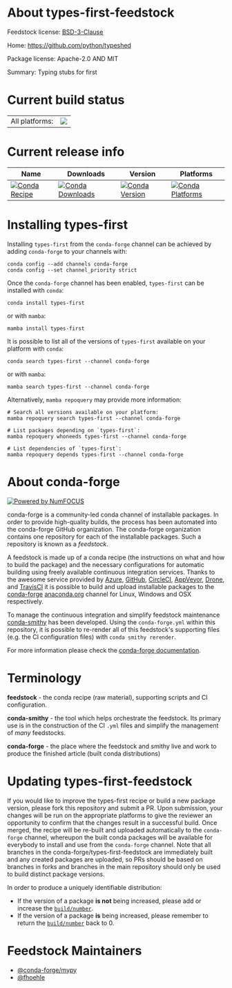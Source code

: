 About types-first-feedstock
===========================

Feedstock license: [BSD-3-Clause](https://github.com/conda-forge/types-first-feedstock/blob/main/LICENSE.txt)

Home: https://github.com/python/typeshed

Package license: Apache-2.0 AND MIT

Summary: Typing stubs for first

Current build status
====================


<table><tr><td>All platforms:</td>
    <td>
      <a href="https://dev.azure.com/conda-forge/feedstock-builds/_build/latest?definitionId=13119&branchName=main">
        <img src="https://dev.azure.com/conda-forge/feedstock-builds/_apis/build/status/types-first-feedstock?branchName=main">
      </a>
    </td>
  </tr>
</table>

Current release info
====================

| Name | Downloads | Version | Platforms |
| --- | --- | --- | --- |
| [![Conda Recipe](https://img.shields.io/badge/recipe-types--first-green.svg)](https://anaconda.org/conda-forge/types-first) | [![Conda Downloads](https://img.shields.io/conda/dn/conda-forge/types-first.svg)](https://anaconda.org/conda-forge/types-first) | [![Conda Version](https://img.shields.io/conda/vn/conda-forge/types-first.svg)](https://anaconda.org/conda-forge/types-first) | [![Conda Platforms](https://img.shields.io/conda/pn/conda-forge/types-first.svg)](https://anaconda.org/conda-forge/types-first) |

Installing types-first
======================

Installing `types-first` from the `conda-forge` channel can be achieved by adding `conda-forge` to your channels with:

```
conda config --add channels conda-forge
conda config --set channel_priority strict
```

Once the `conda-forge` channel has been enabled, `types-first` can be installed with `conda`:

```
conda install types-first
```

or with `mamba`:

```
mamba install types-first
```

It is possible to list all of the versions of `types-first` available on your platform with `conda`:

```
conda search types-first --channel conda-forge
```

or with `mamba`:

```
mamba search types-first --channel conda-forge
```

Alternatively, `mamba repoquery` may provide more information:

```
# Search all versions available on your platform:
mamba repoquery search types-first --channel conda-forge

# List packages depending on `types-first`:
mamba repoquery whoneeds types-first --channel conda-forge

# List dependencies of `types-first`:
mamba repoquery depends types-first --channel conda-forge
```


About conda-forge
=================

[![Powered by
NumFOCUS](https://img.shields.io/badge/powered%20by-NumFOCUS-orange.svg?style=flat&colorA=E1523D&colorB=007D8A)](https://numfocus.org)

conda-forge is a community-led conda channel of installable packages.
In order to provide high-quality builds, the process has been automated into the
conda-forge GitHub organization. The conda-forge organization contains one repository
for each of the installable packages. Such a repository is known as a *feedstock*.

A feedstock is made up of a conda recipe (the instructions on what and how to build
the package) and the necessary configurations for automatic building using freely
available continuous integration services. Thanks to the awesome service provided by
[Azure](https://azure.microsoft.com/en-us/services/devops/), [GitHub](https://github.com/),
[CircleCI](https://circleci.com/), [AppVeyor](https://www.appveyor.com/),
[Drone](https://cloud.drone.io/welcome), and [TravisCI](https://travis-ci.com/)
it is possible to build and upload installable packages to the
[conda-forge](https://anaconda.org/conda-forge) [anaconda.org](https://anaconda.org/)
channel for Linux, Windows and OSX respectively.

To manage the continuous integration and simplify feedstock maintenance
[conda-smithy](https://github.com/conda-forge/conda-smithy) has been developed.
Using the ``conda-forge.yml`` within this repository, it is possible to re-render all of
this feedstock's supporting files (e.g. the CI configuration files) with ``conda smithy rerender``.

For more information please check the [conda-forge documentation](https://conda-forge.org/docs/).

Terminology
===========

**feedstock** - the conda recipe (raw material), supporting scripts and CI configuration.

**conda-smithy** - the tool which helps orchestrate the feedstock.
                   Its primary use is in the construction of the CI ``.yml`` files
                   and simplify the management of *many* feedstocks.

**conda-forge** - the place where the feedstock and smithy live and work to
                  produce the finished article (built conda distributions)


Updating types-first-feedstock
==============================

If you would like to improve the types-first recipe or build a new
package version, please fork this repository and submit a PR. Upon submission,
your changes will be run on the appropriate platforms to give the reviewer an
opportunity to confirm that the changes result in a successful build. Once
merged, the recipe will be re-built and uploaded automatically to the
`conda-forge` channel, whereupon the built conda packages will be available for
everybody to install and use from the `conda-forge` channel.
Note that all branches in the conda-forge/types-first-feedstock are
immediately built and any created packages are uploaded, so PRs should be based
on branches in forks and branches in the main repository should only be used to
build distinct package versions.

In order to produce a uniquely identifiable distribution:
 * If the version of a package **is not** being increased, please add or increase
   the [``build/number``](https://docs.conda.io/projects/conda-build/en/latest/resources/define-metadata.html#build-number-and-string).
 * If the version of a package **is** being increased, please remember to return
   the [``build/number``](https://docs.conda.io/projects/conda-build/en/latest/resources/define-metadata.html#build-number-and-string)
   back to 0.

Feedstock Maintainers
=====================

* [@conda-forge/mypy](https://github.com/orgs/conda-forge/teams/mypy/)
* [@fhoehle](https://github.com/fhoehle/)

